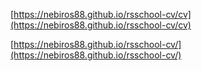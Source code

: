 [https://nebiros88.github.io/rsschool-cv/cv](https://nebiros88.github.io/rsschool-cv/cv)


[https://nebiros88.github.io/rsschool-cv/](https://nebiros88.github.io/rsschool-cv/)